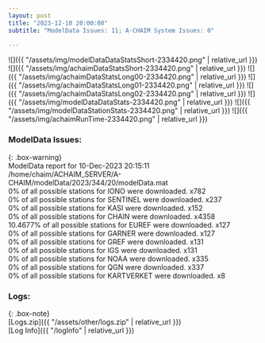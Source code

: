 ```yaml
---
layout: post
title: "2023-12-10 20:00:00"
subtitle: "ModelData Issues: 11; A-CHAIM System Issues: 0"

---
```


![]({{ "/assets/img/modelDataDataStatsShort-2334420.png" | relative_url }})
![]({{ "/assets/img/achaimDataStatsShort-2334420.png" | relative_url }})
![]({{ "/assets/img/achaimDataStatsLong00-2334420.png" | relative_url }})
![]({{ "/assets/img/achaimDataStatsLong01-2334420.png" | relative_url }})
![]({{ "/assets/img/achaimDataStatsLong02-2334420.png" | relative_url }})
![]({{ "/assets/img/modelDataDataStats-2334420.png" | relative_url }})
![]({{ "/assets/img/modelDataStationStats-2334420.png" | relative_url }})
![]({{ "/assets/img/achaimRunTime-2334420.png" | relative_url }})


### ModelData Issues:  
  
{: .box-warning}  
 ModelData report for 10-Dec-2023 20:15:11   
 /home/chaim/ACHAIM_SERVER/A-CHAIM/modelData/2023/344/20/modelData.mat   
 0% of all possible stations for IONO were downloaded. x782   
 0% of all possible stations for SENTINEL were downloaded. x237   
 0% of all possible stations for KASI were downloaded. x152   
 0% of all possible stations for CHAIN were downloaded. x4358   
 10.4677% of all possible stations for EUREF were downloaded. x127   
 0% of all possible stations for GARNER were downloaded. x127   
 0% of all possible stations for GREF were downloaded. x131   
 0% of all possible stations for IGS were downloaded. x131   
 0% of all possible stations for NOAA were downloaded. x335   
 0% of all possible stations for QGN were downloaded. x337   
 0% of all possible stations for KARTVERKET were downloaded. x8   
  


### Logs:  
  
{: .box-note}  
[Logs.zip]({{ "/assets/other/logs.zip" | relative_url }})  
[Log Info]({{ "/logInfo" | relative_url }})  
